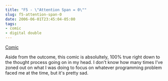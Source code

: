 ```yaml
---
title: "F5 - \"Attention Span = 0\""
slug: f5-attention-span-0
date: 2006-06-01T23:45:04-05:00
tags:
- comic
- digital double
---
```

[Comic](http://digitaldouble.smackjeeves.com/comics/54178/)

Aside from the outcome, this comic is absolultely, 100% true right down to the thought process going on in my head. I don't know how many times I've zoned out on what I was doing to focus on whatever programming problem faced me at the time, but it's pretty sad.
